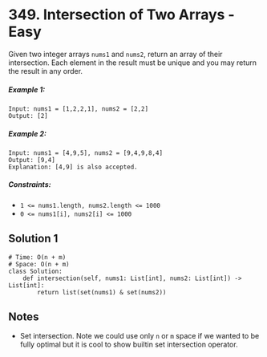 # 349. Intersection of Two Arrays - Easy

Given two integer arrays `nums1` and `nums2`, return an array of their intersection. Each element in the result must be unique and you may return the result in any order.

##### Example 1:

```
Input: nums1 = [1,2,2,1], nums2 = [2,2]
Output: [2]
```

##### Example 2:

```
Input: nums1 = [4,9,5], nums2 = [9,4,9,8,4]
Output: [9,4]
Explanation: [4,9] is also accepted.
```

##### Constraints:

- `1 <= nums1.length, nums2.length <= 1000`
- `0 <= nums1[i], nums2[i] <= 1000`

## Solution 1

```
# Time: O(n + m)
# Space: O(n + m)
class Solution:
    def intersection(self, nums1: List[int], nums2: List[int]) -> List[int]:
        return list(set(nums1) & set(nums2))
```

## Notes
- Set intersection. Note we could use only `n` or `m` space if we wanted to be fully optimal but it is cool to show builtin set intersection operator.